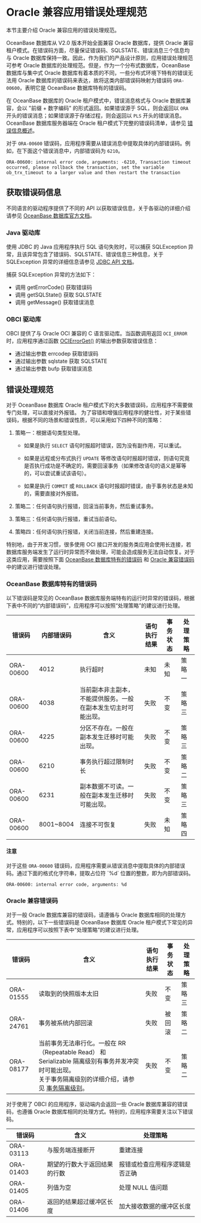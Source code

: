 # Oracle 兼容应用错误处理规范

本节主要介绍 Oracle 兼容应用的错误处理规范。

OceanBase 数据库从 V2.0 版本开始全面兼容 Oracle 数据库，提供 Oracle 兼容租户模式。在错误码方面，尽量保证错误码、SQLSTATE、错误消息三个信息均与 Oracle 数据库保持一致。因此，作为我们的产品设计原则，应用错误处理规范可参考 Oracle 数据库的处理规范。但是，作为一个分布式数据库，OceanBase 数据库与集中式 Oracle 数据库有着本质的不同，一些分布式环境下特有的错误无法用 Oracle 数据库的错误码来表达，故将这类内部错误码映射为错误码 `ORA-00600`，表明它是 OceanBase 数据库特有的错误码。

在 OceanBase 数据库的 Oracle 租户模式中，错误消息格式与 Oracle 数据库兼容，会以 "前缀 + 数字编码" 的形式返回。如果错误源于 SQL，则会返回以 `ORA` 开头的错误消息；如果错误源于存储过程，则会返回以 `PLS` 开头的错误消息。OceanBase 数据库服务器端在 Oracle 租户模式下完整的错误码清单，请参见 [错误信息概述](待补充内链https://www.oceanbase.com/docs/common-oceanbase-database-cn-10000000001700575)。

对于 `ORA-00600` 错误码，应用程序需要从错误消息中提取具体的内部错误码。例如，在下面这个错误消息中，内部错误码为 `6210`。

```shell
ORA-00600: internal error code, arguments: -6210, Transaction timeout occurred, please rollback the transaction, set the variable ob_trx_timeout to a larger value and then restart the transaction
```

## 获取错误码信息

不同语言的驱动程序提供了不同的 API 以获取错误信息，关于各驱动的详细介绍请参见 [OceanBase 数据库官方文档](待补充内链https://www.oceanbase.com/docs/common-oceanbase-database-cn-10000000001692927)。

### Java 驱动库

使用 JDBC 的 Java 应用程序执行 SQL 语句失败时，可以捕获 SQLException 异常，且该异常包含了错误码、SQLSTATE、错误信息三种信息，关于 SQLException 异常的详细信息请参见 [JDBC API 文档](https://docs.oracle.com/javase/1.5.0/docs/api/java/sql/SQLException.html)。

捕获 SQLException 异常的方法如下：

* 调用 getErrorCode() 获取错误码
* 调用 getSQLState() 获取 SQLSTATE
* 调用 getMessage() 获取错误消息

### OBCI 驱动库

OBCI 提供了与 Oracle OCI 兼容的 C 语言驱动库。当函数调用返回 `OCI_ERROR` 时，应用程序通过函数 [OCIErrorGet()](https://docs.oracle.com/cd/B12037_01/appdev.101/b10779/oci16ms9.htm) 的输出参数获取错误信息：

* 通过输出参数 errcodep 获取错误码
* 通过输出参数 sqlstate 获取 SQLSTATE
* 通过输出参数 bufp 获取错误消息

## 错误处理规范

对于 OceanBase 数据库 Oracle 租户模式下的大多数错误码，应用程序不需要做专门处理，可以直接对外报错。 为了容错和增强应用程序的健壮性，对于某些错误码，根据不同的场景和错误性质，可以采用如下四种不同的策略：

1. 策略一：根据语句类型处理。

   * 如果是执行 `SELECT` 语句时报超时错误，因为没有副作用，可以重试。

   * 如果是远程或分布式执行 `UPDATE` 等修改语句时报超时错误，则语句究竟是否执行成功是不确定的，需要回滚事务（如果修改语句的语义是幂等的，可以尝试重试该语句）。

   * 如果是执行 `COMMIT` 或 `ROLLBACK` 语句时报超时错误，由于事务状态是未知的，需要直接对外报错。

2. 策略二：任何语句执行报错，回滚当前事务，然后重试事务。

3. 策略三：任何语句执行报错，重试当前语句。

4. 策略四：任何语句执行报错，关闭当前连接，然后重建连接。

特别地，由于开发习惯，很多使用 OCI 接口开发的服务类应用会使用长连接，若数据库服务端发生了运行时异常而不做处理，可能会造成服务无法自动恢复。对于这类应用，需要按照下面 [OceanBase 数据库特有的错误码](#oceanbase-数据库特有的错误码) 和 [Oracle 兼容错误码](#oracle-兼容错误码) 中的建议进行错误处理。

### OceanBase 数据库特有的错误码

以下错误码是常见的 OceanBase 数据库服务端特有的运行时异常的错误码，根据下表中不同的“内部错误码”，应用程序可以按照“处理策略”的建议进行处理。

| 错误码     | 内部错误码 | 含义                | 语句执行结果   | 事务状态 | 处理策略     |
|-----------|------------|--------------------|---------------|---------|--------------|
| ORA-00600 | 4012       | 执行超时            | 未知          |  未知    | 策略一       |
| ORA-00600 | 4038       | 当前副本非主副本，不能提供服务。一般在副本发生切主时可能出现。| 失败 | 不变 | 策略三 |
| ORA-00600 | 4225       | 分区不存在。一般在副本发生迁移时可能出现。| 失败  | 不变  |  策略三 |
| ORA-00600 | 6210       | 事务执行超过限制时长 | 失败          | 不变     | 策略二        |
| ORA-00600 | 6231       | 副本数据不可读。一般在副本发生迁移时可能出现。| 失败 | 不变 | 策略三 |
| ORA-00600 | 8001~8004  | 连接不可恢复         | 失败          | 未知     | 策略四       |

<main id="notice" type='notice'>
<h4>注意</h4>
<p>对于这些 <code>ORA-00600</code> 错误码，应用程序需要从错误消息中提取具体的内部错误码。通过下面的格式化字符串，提取占位符 `%d` 位置的整数，即为内部错误码。</p>
</main>

```shell
ORA-00600: internal error code, arguments: %d
```

### Oracle 兼容错误码

对于一般 Oracle 数据库兼容的错误码，请遵循与 Oracle 数据库相同的处理方式。特别的，以下一些错误码是 OceanBase 数据库 Oracle 租户模式下常见的异常，应用程序可以按照下表中“处理策略”的建议进行处理。

| 错误码     | 含义                              | 语句执行结果 | 事务状态  | 处理策略 |
|-----------|-----------------------------------|-------------|----------|---------|
| ORA-01555 | 读取到的快照版本太旧                | 失败        | 不变     | 策略三   |
| ORA-24761 | 事务被系统内部回滚                  | 失败        | 被回滚   | 策略二   |
| ORA-08177 | 当前事务无法串行化。一般在 RR（Repeatable Read） 和 Serializable 隔离级别有事务并发冲突时可能出现。 </br> 关于事务隔离级别的详细介绍，请参见 [事务隔离级别](待补充内链https://www.oceanbase.com/docs/common-oceanbase-database-cn-10000000001701156)。 | 失败 | 不变 | 策略二 |

对于使用了 OBCI 的应用程序，驱动端内会返回一些 Oracle 数据库兼容的错误码，也遵循 Oracle 数据库相同的处理方式。特别的，应用程序需要关注以下错误码。

| 错误码     |  含义                       |    处理策略                                |
|-----------|-----------------------------|-------------------------------------------|
| ORA-03113 | 与服务端连接断开             |   重建连接                                  |
| ORA-01403 | 期望的行数大于返回结果的行数  | 报错或检查应用程序逻辑是否正确                |
| ORA-01405 | 列值为空                    | 处理 NULL 值问题                           |
| ORA-01406 | 返回的结果超过缓冲区长度      | 加大接收数据的缓冲区长度                      |
